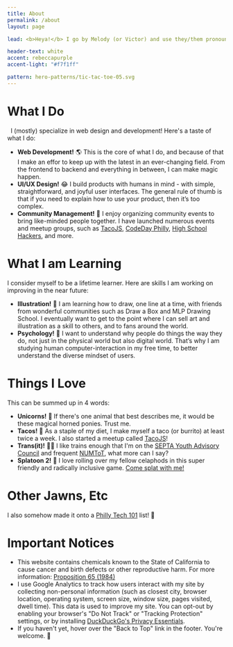 ```yaml
---
title: About
permalink: /about
layout: page

lead: <b>Heya!</b> I go by Melody (or Victor) and use they/them pronouns. I've been doing web development seriously for over 8 years and before that I still couldn't put my computer away. I was always doing web development in my free time, and even in class! It was something I was and still am very passionate about today, so I decided to make it my career. <br> <br> I sell my services to clients all across the US &amp; Canada. One day I hope to be able to travel and meet new people around the world.

header-text: white
accent: rebeccapurple
accent-light: "#f7f1ff"

pattern: hero-patterns/tic-tac-toe-05.svg
---
```


# What I Do
​
​ I (mostly) specialize in web design and development! Here's a taste of what I do:

- **Web Development!** :earth_americas: This is the core of what I do, and because of that I make an effor to keep up with the latest in an ever-changing field. From the frontend to backend and everything in between, I can make magic happen.
- **UI/UX Design!** :joy: I build products with humans in mind - with simple, straightforward, and joyful user interfaces. The general rule of thumb is that if you need to explain how to use your product, then it’s too complex.
- **Community Management!**  :loudspeaker: I enjoy organizing community events to bring like-minded people together. I have launched numerous events and meetup groups, such as [TacoJS](/tacojs), [CodeDay Philly](/codeday), [High School Hackers](http://nyc.hshackers.org/hs-hack-exchange/), and more.

# What I am Learning

I consider myself to be a lifetime learner. Here are skills I am working on improving in the near future:

- **Illustration!**  :art: I am learning how to draw, one line at a time, with friends from wonderful communities such as Draw a Box and MLP Drawing School. I eventually want to get to the point where I can sell art and illustration as a skill to others, and to fans around the world.
- **Psychology!**  :necktie: I want to understand why people do things the way they do, not just in the physical world but also digital world.  That’s why I am studying human computer-interaction in my free time, to better understand the diverse mindset of users.

# Things I Love

This can be summed up in 4 words:

- **Unicorns!** :unicorn: If there's one animal that best describes me, it would be these magical horned ponies. Trust me.
- **Tacos!** :taco: As a staple of my diet, I make myself a taco (or burrito) at least twice a week. I also started a meetup called [TacoJS](/tacojs)!
- **Trans(it)!** :rainbow::station: I like trains enough that I'm on the [SEPTA Youth Advisory Council](http://septayac.com/) and frequent [NUMToT](https://facebook.com/groups/732590680233889), what more can I say?
- **Splatoon 2!** :squid: I love rolling over my fellow celaphods in this super friendly and radically inclusive game. [Come splat with me!](https://stat.ink/@pixely)

# Other Jawns, Etc

I also somehow made it onto a [Philly Tech 101](https://twitter.com/TechnicallyPHL/lists/philly-tech-101) list! :clap:

# Important Notices

- This website contains chemicals known to the State of California to cause cancer and birth defects or other reproductive harm. For more information: [Proposition 65 (1984)](https://en.wikipedia.org/wiki/California_Proposition_65_(1986)?oldformat=true)
- I use Google Analytics to track how users interact with my site by collecting non-personal information (such as closest city, browser location, operating system, screen size, window size, pages visited, dwell time). This data is used to improve my site. You can opt-out by enabling your browser's "Do Not Track" or "Tracking Protection" settings, or by installing [DuckDuckGo's Privacy Essentials](https://duckduckgo.com/app).
- If you haven't yet, hover over the "Back to Top" link in the footer. You're welcome. :rocket:
